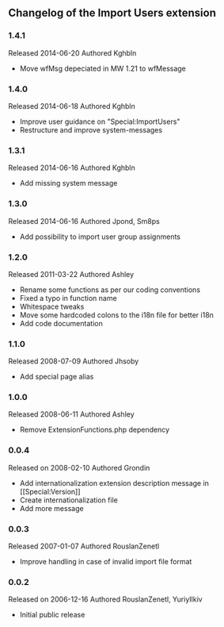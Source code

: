 ## Changelog of the Import Users extension

### 1.4.1

Released 2014-06-20
Authored Kghbln

* Move wfMsg depeciated in MW 1.21 to wfMessage

### 1.4.0

Released 2014-06-18
Authored Kghbln

* Improve user guidance on "Special:ImportUsers"
* Restructure and improve system-messages


### 1.3.1

Released 2014-06-16
Authored Kghbln

* Add missing system message


### 1.3.0

Released 2014-06-16
Authored Jpond, Sm8ps

* Add possibility to import user group assignments


### 1.2.0

Released 2011-03-22
Authored Ashley

* Rename some functions as per our coding conventions
* Fixed a typo in function name
* Whitespace tweaks
* Move some hardcoded colons to the i18n file for better i18n
* Add code documentation


### 1.1.0

Released 2008-07-09
Authored Jhsoby

* Add special page alias


### 1.0.0

Released 2008-06-11
Authored Ashley

* Remove ExtensionFunctions.php dependency


### 0.0.4

Released on 2008-02-10
Authored Grondin

* Add internationalization extension description message in [[Special:Version]]
* Create internationalization file
* Add more message


### 0.0.3

Released 2007-01-07
Authored RouslanZenetl

* Improve handling in case of invalid import file format


### 0.0.2

Released on 2006-12-16
Authored RouslanZenetl, YuriyIlkiv

* Initial public release
